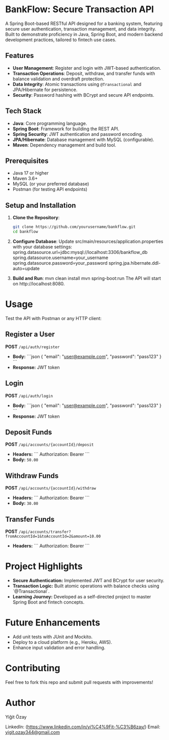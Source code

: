 # BankFlow: Secure Transaction API

A Spring Boot-based RESTful API designed for a banking system, featuring secure user authentication, transaction management, and data integrity. Built to demonstrate proficiency in Java, Spring Boot, and modern backend development practices, tailored to fintech use cases.

## Features
- **User Management**: Register and login with JWT-based authentication.
- **Transaction Operations**: Deposit, withdraw, and transfer funds with balance validation and overdraft protection.
- **Data Integrity**: Atomic transactions using `@Transactional` and JPA/Hibernate for persistence.
- **Security**: Password hashing with BCrypt and secure API endpoints.

## Tech Stack
- **Java**: Core programming language.
- **Spring Boot**: Framework for building the REST API.
- **Spring Security**: JWT authentication and password encoding.
- **JPA/Hibernate**: Database management with MySQL (configurable).
- **Maven**: Dependency management and build tool.

## Prerequisites
- Java 17 or higher
- Maven 3.6+
- MySQL (or your preferred database)
- Postman (for testing API endpoints)

## Setup and Installation
1. **Clone the Repository**:
   ```bash
   git clone https://github.com/yourusername/bankflow.git
   cd bankflow
2. **Configure Database**:
Update src/main/resources/application.properties with your database settings:
spring.datasource.url=jdbc:mysql://localhost:3306/bankflow_db
spring.datasource.username=your_username
spring.datasource.password=your_password
spring.jpa.hibernate.ddl-auto=update

3. **Build and Run**:
mvn clean install
mvn spring-boot:run
The API will start on http://localhost:8080.

# Usage

Test the API with Postman or any HTTP client:

## Register a User
**POST** `/api/auth/register`

- **Body:**
  \`\`\`json
  {
    "email": "user@example.com",
    "password": "pass123"
  }
  \`\`\`
- **Response:** JWT token

## Login
**POST** `/api/auth/login`

- **Body:**
  \`\`\`json
  {
    "email": "user@example.com",
    "password": "pass123"
  }
  \`\`\`
- **Response:** JWT token

## Deposit Funds
**POST** `/api/accounts/{accountId}/deposit`

- **Headers:** 
  \`\`\`
  Authorization: Bearer <jwt-token>
  \`\`\`
- **Body:** `50.00`

## Withdraw Funds
**POST** `/api/accounts/{accountId}/withdraw`

- **Headers:**
  \`\`\`
  Authorization: Bearer <jwt-token>
  \`\`\`
- **Body:** `30.00`

## Transfer Funds
**POST** `/api/accounts/transfer?fromAccountId=1&toAccountId=2&amount=10.00`

- **Headers:**
  \`\`\`
  Authorization: Bearer <jwt-token>
  \`\`\`

# Project Highlights

- **Secure Authentication:** Implemented JWT and BCrypt for user security.
- **Transaction Logic:** Built atomic operations with balance checks using \`@Transactional\`.
- **Learning Journey:** Developed as a self-directed project to master Spring Boot and fintech concepts.

# Future Enhancements

- Add unit tests with JUnit and Mockito.
- Deploy to a cloud platform (e.g., Heroku, AWS).
- Enhance input validation and error handling.

# Contributing

Feel free to fork this repo and submit pull requests with improvements!

# Author

Yiğit Özay


LinkedIn: (https://www.linkedin.com/in/yi%C4%9Fit-%C3%B6zay/)
Email: yigit.ozay344@gmail.com
